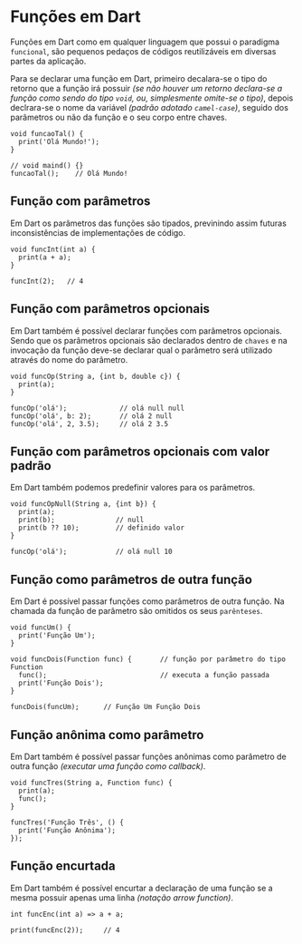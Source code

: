 # Funções em Dart

Funções em Dart como em qualquer linguagem que possui o paradigma `funcional`, são pequenos pedaços de códigos reutilizáveis em diversas partes da aplicação.

Para se declarar uma função em Dart, primeiro decalara-se o tipo do retorno que a função irá possuir *(se não houver um retorno declara-se a função como sendo do tipo `void`, ou, simplesmente omite-se o tipo)*, depois declrara-se o nome da variável *(padrão adotado `camel-case`)*, seguido dos parâmetros ou não da função e o seu corpo entre chaves.

    void funcaoTal() {
      print('Olá Mundo!');
    }
    
    // void maind() {}
    funcaoTal();    // Olá Mundo!
    
 ## Função com parâmetros
 
 Em Dart os parâmetros das funções são tipados, previnindo assim futuras inconsistências de implementações de código.
 
    void funcInt(int a) {
      print(a + a);
    }
    
    funcInt(2);   // 4
    
 ## Função com parâmetros opcionais
 
 Em Dart também é possível declarar funções com parâmetros opcionais. Sendo que os parâmetros opcionais são declarados dentro de `chaves` e na invocação da função deve-se declarar qual o parâmetro será utilizado através do nome do parâmetro.
 
    void funcOp(String a, {int b, double c}) {
      print(a);
    }
    
    funcOp('olá');             // olá null null
    funcOp('olá', b: 2);       // olá 2 null
    funcOp('olá', 2, 3.5);     // olá 2 3.5
    
## Função com parâmetros opcionais com valor padrão

Em Dart também podemos predefinir valores para os parâmetros.

    void funcOpNull(String a, {int b}) {
      print(a);
      print(b);               // null
      print(b ?? 10);         // definido valor
    }
    
    funcOp('olá');            // olá null 10

## Função como parâmetros de outra função

Em Dart é possível passar funções como parâmetros de outra função. Na chamada da função de parâmetro são omitidos os seus `parênteses`.

    void funcUm() {
      print('Função Um');
    }

    void funcDois(Function func) {       // função por parâmetro do tipo Function
      func();                            // executa a função passada
      print('Função Dois');
    }
    
    funcDois(funcUm);      // Função Um Função Dois

## Função anônima como parâmetro

Em Dart também é possível passar funções anônimas como parâmetro de outra função *(executar uma função como callback)*.

    void funcTres(String a, Function func) {
      print(a);
      func();
    }
    
    funcTres('Função Três', () {
      print('Função Anônima');
    });
    
## Função encurtada

Em Dart também é possível encurtar a declaração de uma função se a mesma possuir apenas uma linha *(notação arrow function)*.

    int funcEnc(int a) => a + a;
    
    print(funcEnc(2));     // 4
    
